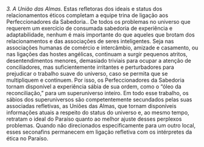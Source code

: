﻿<I>3. A União das Almas. </I>Estas refletoras dos ideais e status dos relacionamentos éticos completam a equipe trina de ligação aos Perfeccionadores da Sabedoria.. De todos os problemas no universo que requerem um exercício de consumada sabedoria de experiência e adaptabilidade, nenhum é mais importante do que aqueles que brotam dos relacionamentos e das associações de seres inteligentes. Seja nas associações humanas de comércio e intercâmbio, amizade e casamento, ou nas ligações das hostes angélicas, continuam a surgir pequenos atritos, desentendimentos menores, demasiado triviais para ocupar a atenção de conciliadores, mas suficientemente irritantes e perturbadores para prejudicar o trabalho suave do universo, caso se permita que se multipliquem e continuem. Por isso, os Perfeccionadores da Sabedoria tornam disponível a experiência sábia de sua ordem, como o “óleo da reconciliação,” para um superuniverso inteiro. Em todo esse trabalho, os sábios dos superuniversos são competentemente secundados pelas suas associadas refletivas, as Uniões das Almas, que tornam disponíveis informações atuais a respeito do status do universo e, ao mesmo tempo, retratam o ideal do Paraíso quanto ao melhor ajuste desses perplexos problemas. Quando não direcionados especificamente para um outro local, esses seconafins permanecem em ligação refletiva com os intérpretes da ética no Paraíso.